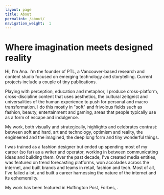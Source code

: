 ```yaml
---
layout: page
title: About
permalink: /about/
navigation_weight:  1
---
```


<h1>Where imagination meets designed reality</h1>

Hi, I'm Ana. I'm the founder of PTL, a Vancouver-based research and content studio focused on emerging technology and storytelling. Current projects include a couple of tiny publications.

Playing with perception, education and metaphor, I produce cross-platform, cross-discipline content that uses aesthetics, the cultural zeitgeist and universalities of the human experience to push for personal and macro transformation. I do this mostly in "soft" and frivolous fields such as fashion, beauty, entertainment and gaming, areas that people typically use as a form of escape and indulgence.

My work, both visually and strategically, highlights and celebrates contrast: between soft and hard, art and technology, optimism and reality, the engineered and the imagined, the deep long form and tiny wonderful things. 

I was trained as a fashion designer but ended up spending most of my career (so far) as a writer and operator, working in between communicating ideas and building them. Over the past decade, I've created media entities, was featured on trend forecasting platforms, won accolades across the internet, and built brands and teams in retail, fashion and tech. Most of all, I've failed a lot, and built a career harnessing the nature of the internet and its ephemerality.

My work has been featured in Huffington Post, Forbes, . 

